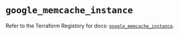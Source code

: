 # `google_memcache_instance`

Refer to the Terraform Registory for docs: [`google_memcache_instance`](https://www.terraform.io/docs/providers/google/r/memcache_instance).
